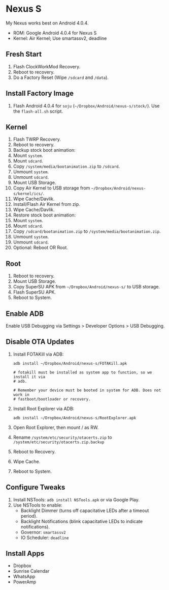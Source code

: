 # Nexus S

My Nexus works best on Android 4.0.4.

- ROM: Google Android 4.0.4 for Nexus S
- Kernel:  Air Kernel; Use smartassv2, deadline


## Fresh Start

1. Flash ClockWorkMod Recovery.
2. Reboot to recovery.
3. Do a Factory Reset (Wipe `/sdcard` and `/data`).

## Install Factory Image

1. Flash Android 4.0.4 for `soju` (`~/Dropbox/Android/nexus-s/stock/`).  Use the
`flash-all.sh` script.

## Kernel

1. Flash TWRP Recovery. 
2. Reboot to recovery.
3. Backup stock boot animation:
  1. Mount `system`. 
  2. Mount `sdcard`.
  3. Copy `/system/media/bootanimation.zip` to `/sdcard`.
  4. Unmount `system`.
  5. Unmount `sdcard`.
4. Mount USB Storage.
5. Copy Air Kernel to USB storage from `~/Dropbox/Android/nexus-s/kernel/ics/`.
6. Wipe Cache/Davlik.
7. Install/Flash Air Kernel from zip.
8. Wipe Cache/Davlik.
9. Restore stock boot animation:
  1. Mount `system`.
  2. Mount `sdcard`.
  3. Copy `/sdcard/bootanimation.zip` to `/system/media/bootanimation.zip`.
  4. Unmount `system`.
  5. Unmount `sdcard`.
10. Optional: Reboot OR Root.

## Root

1. Reboot to recovery.
2. Mount USB Storage.
3. Copy SuperSU APK from `~/Dropbox/Android/nexus-s/` to USB storage.
4. Flash SuperSU APK.
5. Reboot to System.

## Enable ADB
Enable USB Debugging via Settings > Developer Options > USB Debugging.

## Disable OTA Updates
1. Install FOTAKill via ADB:

   ~~~
   adb install ~/Dropbox/Android/nexus-s/FOTAKill.apk

   # fotakill must be installed as system app to function, so we install it via
   # adb.

   # Remember your device must be booted in system for ADB. Does not work in
   # fastboot/bootloader or recovery.
   ~~~
   
2. Install Root Explorer via ADB:

   ~~~
   adb install ~/Dropbox/Android/nexus-s/RootExplorer.apk
   ~~~

3. Open Root Explorer, then mount / as RW.
4. Rename `/system/etc/security/otacerts.zip` to
   `/system/etc/security/otacerts.zip.backup`
5. Reboot to Recovery.
6. Wipe Cache.
7. Reboot to System.

## Configure Tweaks

1. Install NSTools: `adb install NSTools.apk` or via Google Play. 
3. Use NSTools to enable: 
   - Backlight Dimmer (turns off capacitative LEDs after a timeout period).
   - Backlight Notifications (blink capacitative LEDs to indicate
       notifications).
   - Governor: `smartassv2`
   - IO Scheduler: `deadline`


## Install Apps

- Dropbox
- Sunrise Calendar
- WhatsApp
- PowerAmp
